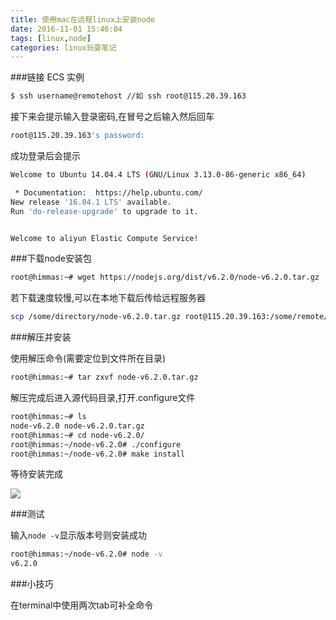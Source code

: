 ```yaml
---
title: 使用mac在远程linux上安装node
date: 2016-11-01 15:46:04
tags: [linux,node]
categories: linux玩耍笔记
---
```

###链接 ECS 实例

``` bash
$ ssh username@remotehost //如 ssh root@115.20.39.163
```

接下来会提示输入登录密码,在冒号之后输入然后回车

```bash
root@115.20.39.163's password:
```

成功登录后会提示

```bash
Welcome to Ubuntu 14.04.4 LTS (GNU/Linux 3.13.0-86-generic x86_64)

 * Documentation:  https://help.ubuntu.com/
New release '16.04.1 LTS' available.
Run 'do-release-upgrade' to upgrade to it.


Welcome to aliyun Elastic Compute Service!
```

###下载node安装包

```bash
root@himmas:~# wget https://nodejs.org/dist/v6.2.0/node-v6.2.0.tar.gz
```

若下载速度较慢,可以在本地下载后传给远程服务器

```bash
scp /some/directory/node-v6.2.0.tar.gz root@115.20.39.163:/some/remote/directory
```

###解压并安装

使用解压命令(需要定位到文件所在目录)

```bash
root@himmas:~# tar zxvf node-v6.2.0.tar.gz
```

解压完成后进入源代码目录,打开.configure文件

```bash
root@himmas:~# ls
node-v6.2.0 node-v6.2.0.tar.gz
root@himmas:~# cd node-v6.2.0/
root@himmas:~/node-v6.2.0# ./configure
root@himmas:~/node-v6.2.0# make install
```

等待安装完成

![](http://7xrqm7.com1.z0.glb.clouddn.com/linux-node.png)

###测试

输入`node -v`显示版本号则安装成功

```bash
root@himmas:~/node-v6.2.0# node -v
v6.2.0
```
###小技巧

在terminal中使用两次tab可补全命令


